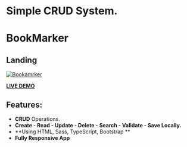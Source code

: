 # Simple CRUD System.
# BookMarker

## Landing


<a href="https://alil0l.github.io/Bookmark-assignment/" target="_blank"> ![Bookamrker](https://github.com/Alil0l/Bookmark-assignment/assets/137832626/9306d6da-e18d-455c-b4b2-9f3292ec03d8) </a>

<a href="https://alil0l.github.io/Bookmark-assignment/" target="_blank">**LIVE DEMO**</a>


## Features:
* **CRUD** Operations.
* **Create - Read - Update - Delete - Search - Validate - Save Locally.**
* **Using HTML, Sass, TypeScript, Bootstrap ** 
* **Fully Responsive App**

